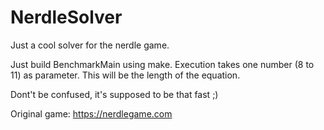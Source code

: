 # NerdleSolver
Just a cool solver for the nerdle game.

Just build BenchmarkMain using make.
Execution takes one number (8 to 11) as parameter. This will be the length of the equation.

Dont't be confused, it's supposed to be that fast ;)

Original game: https://nerdlegame.com
